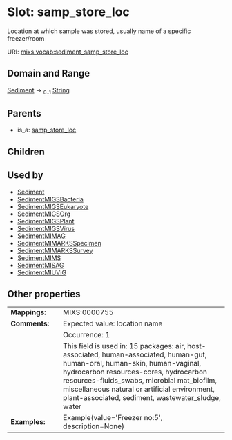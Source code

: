 
# Slot: samp_store_loc


Location at which sample was stored, usually name of a specific freezer/room

URI: [mixs.vocab:sediment_samp_store_loc](https://w3id.org/mixs/vocab/sediment_samp_store_loc)


## Domain and Range

[Sediment](Sediment.md) &#8594;  <sub>0..1</sub> [String](types/String.md)

## Parents

 *  is_a: [samp_store_loc](samp_store_loc.md)

## Children


## Used by

 * [Sediment](Sediment.md)
 * [SedimentMIGSBacteria](SedimentMIGSBacteria.md)
 * [SedimentMIGSEukaryote](SedimentMIGSEukaryote.md)
 * [SedimentMIGSOrg](SedimentMIGSOrg.md)
 * [SedimentMIGSPlant](SedimentMIGSPlant.md)
 * [SedimentMIGSVirus](SedimentMIGSVirus.md)
 * [SedimentMIMAG](SedimentMIMAG.md)
 * [SedimentMIMARKSSpecimen](SedimentMIMARKSSpecimen.md)
 * [SedimentMIMARKSSurvey](SedimentMIMARKSSurvey.md)
 * [SedimentMIMS](SedimentMIMS.md)
 * [SedimentMISAG](SedimentMISAG.md)
 * [SedimentMIUVIG](SedimentMIUVIG.md)

## Other properties

|  |  |  |
| --- | --- | --- |
| **Mappings:** | | MIXS:0000755 |
| **Comments:** | | Expected value: location name |
|  | | Occurrence: 1 |
|  | | This field is used in: 15 packages: air, host-associated, human-associated, human-gut, human-oral, human-skin, human-vaginal, hydrocarbon resources-cores, hydrocarbon resources-fluids_swabs, microbial mat_biofilm, miscellaneous natural or artificial environment, plant-associated, sediment, wastewater_sludge, water |
| **Examples:** | | Example(value='Freezer no:5', description=None) |

